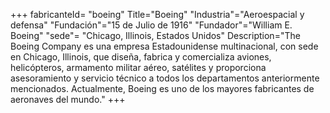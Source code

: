 +++
fabricanteId= "boeing"
Title="Boeing"
"Industria"="Aeroespacial y defensa"
"Fundación"="15 de Julio de 1916"
"Fundador"="William E. Boeing"
"sede"= "Chicago, Illinois, Estados Unidos"
Description="The Boeing Company es una empresa Estadounidense multinacional​, con sede en Chicago, Illinois, que diseña, fabrica y comercializa aviones, helicópteros, armamento militar aéreo, satélites y proporciona asesoramiento y servicio técnico a todos los departamentos anteriormente mencionados. Actualmente, Boeing es uno de los mayores fabricantes de aeronaves del mundo."
+++

